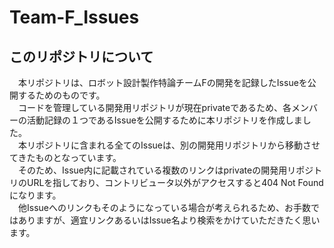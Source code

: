 # Team-F_Issues

## このリポジトリについて

　本リポジトリは、ロボット設計製作特論チームFの開発を記録したIssueを公開するためのものです。<br>
　コードを管理している開発用リポジトリが現在privateであるため、各メンバーの活動記録の１つであるIssueを公開するために本リポジトリを作成しました。<br>
　本リポジトリに含まれる全てのIssueは、別の開発用リポジトリから移動させてきたものとなっています。<br>
　そのため、Issue内に記載されている複数のリンクはprivateの開発用リポジトリのURLを指しており、コントリビュータ以外がアクセスすると404 Not Foundになります。<br>
　他Issueへのリンクもそのようになっている場合が考えられるため、お手数ではありますが、適宜リンクあるいはIssue名より検索をかけていただきたく思います。<br>
 
